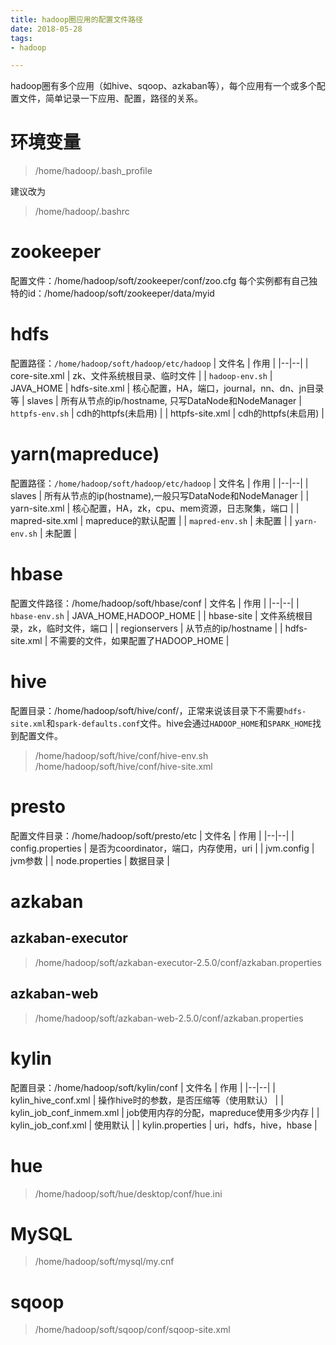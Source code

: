 ```yaml
---
title: hadoop圈应用的配置文件路径
date: 2018-05-28
tags:
- hadoop

---
```

hadoop圈有多个应用（如hive、sqoop、azkaban等），每个应用有一个或多个配置文件，简单记录一下应用、配置，路径的关系。
<!--more-->
# 环境变量
>/home/hadoop/.bash_profile

建议改为
>/home/hadoop/.bashrc

# zookeeper
配置文件：/home/hadoop/soft/zookeeper/conf/zoo.cfg
每个实例都有自己独特的id：/home/hadoop/soft/zookeeper/data/myid

# hdfs
配置路径：`/home/hadoop/soft/hadoop/etc/hadoop`
| 文件名 | 作用 |
|--|--|
| core-site.xml | zk、文件系统根目录、临时文件 |
| `hadoop-env.sh` | JAVA_HOME
| hdfs-site.xml | 核心配置，HA，端口，journal，nn、dn、jn目录等
| slaves | 所有从节点的ip/hostname, 只写DataNode和NodeManager
| `httpfs-env.sh` | cdh的httpfs(未启用) |
| httpfs-site.xml | cdh的httpfs(未启用) |


# yarn(mapreduce)
配置路径：`/home/hadoop/soft/hadoop/etc/hadoop`
| 文件名 | 作用 |
|--|--|
| slaves | 所有从节点的ip(hostname),一般只写DataNode和NodeManager |
| yarn-site.xml | 核心配置，HA，zk，cpu、mem资源，日志聚集，端口 |
| mapred-site.xml | mapreduce的默认配置 |
| `mapred-env.sh` | 未配置 |
| `yarn-env.sh` | 未配置 |

# hbase
配置文件路径：/home/hadoop/soft/hbase/conf
| 文件名 | 作用 |
|--|--|
| `hbase-env.sh` | JAVA_HOME,HADOOP_HOME |
| hbase-site | 文件系统根目录，zk，临时文件，端口 |
| regionservers | 从节点的ip/hostname |
| hdfs-site.xml | 不需要的文件，如果配置了HADOOP_HOME |

# hive
配置目录：/home/hadoop/soft/hive/conf/，正常来说该目录下不需要`hdfs-site.xml`和`spark-defaults.conf`文件。hive会通过`HADOOP_HOME`和`SPARK_HOME`找到配置文件。
>/home/hadoop/soft/hive/conf/hive-env.sh
>/home/hadoop/soft/hive/conf/hive-site.xml

# presto
配置文件目录：/home/hadoop/soft/presto/etc
| 文件名 | 作用 |
|--|--|
| config.properties | 是否为coordinator，端口，内存使用，uri |
| jvm.config | jvm参数 |
| node.properties | 数据目录 |

# azkaban
## azkaban-executor
>/home/hadoop/soft/azkaban-executor-2.5.0/conf/azkaban.properties
## azkaban-web
>/home/hadoop/soft/azkaban-web-2.5.0/conf/azkaban.properties

# kylin
配置目录：/home/hadoop/soft/kylin/conf
| 文件名 | 作用 |
|--|--|
| kylin_hive_conf.xml | 操作hive时的参数，是否压缩等（使用默认） |
| kylin_job_conf_inmem.xml | job使用内存的分配，mapreduce使用多少内存 |
| kylin_job_conf.xml | 使用默认 |
| kylin.properties | uri，hdfs，hive，hbase |

# hue
>/home/hadoop/soft/hue/desktop/conf/hue.ini

# MySQL
>/home/hadoop/soft/mysql/my.cnf

# sqoop
>/home/hadoop/soft/sqoop/conf/sqoop-site.xml

